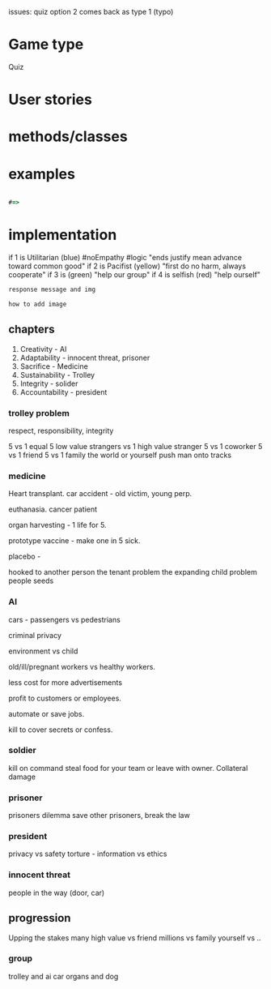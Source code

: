 issues:
quiz option 2 comes back as type 1 (typo)

# Game type

Quiz

# User stories

# methods/classes

# examples

```javascript

#=>
```

# implementation

if 1 is Utilitarian (blue) #noEmpathy #logic "ends justify mean advance toward common good"
if 2 is Pacifist (yellow) "first do no harm, always cooperate"
if 3 is (green) "help our group"
if 4 is selfish (red) "help ourself"

```javascript
response message and img

how to add image
```

## chapters

1. Creativity - AI
1. Adaptability - innocent threat, prisoner
1. Sacrifice - Medicine
1. Sustainability - Trolley
1. Integrity - solider
1. Accountability - president

### trolley problem

respect, responsibility, integrity

5 vs 1 equal
5 low value strangers vs 1 high value stranger
5 vs 1 coworker
5 vs 1 friend
5 vs 1 family
the world or yourself
push man onto tracks

### medicine

<!-- justice, temperance, courage, wisdom -->

Heart transplant. car accident - old victim, young perp.

euthanasia. cancer patient

organ harvesting - 1 life for 5.

prototype vaccine - make one in 5 sick.

placebo -

hooked to another person
the tenant problem
the expanding child problem
people seeds

### AI

cars - passengers vs pedestrians

criminal privacy

environment vs child

old/ill/pregnant workers vs healthy workers.

less cost for more advertisements

profit to customers or employees.

automate or save jobs.

kill to cover secrets or confess.

### soldier

kill on command
steal food for your team or leave with owner.
Collateral damage

### prisoner

prisoners dilemma
save other prisoners, break the law

### president

privacy vs safety
torture - information vs ethics

### innocent threat

people in the way (door, car)

## progression

Upping the stakes
many high value vs friend
millions vs family
yourself vs ..

### group

trolley and ai car
organs and dog
